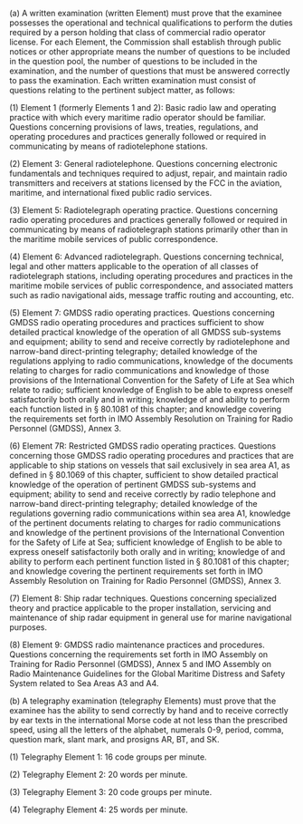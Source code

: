 (a) A written examination (written Element) must prove that the examinee possesses the operational and technical qualifications to perform the duties required by a person holding that class of commercial radio operator license. For each Element, the Commission shall establish through public notices or other appropriate means the number of questions to be included in the question pool, the number of questions to be included in the examination, and the number of questions that must be answered correctly to pass the examination. Each written examination must consist of questions relating to the pertinent subject matter, as follows:

(1) Element 1 (formerly Elements 1 and 2): Basic radio law and operating practice with which every maritime radio operator should be familiar. Questions concerning provisions of laws, treaties, regulations, and operating procedures and practices generally followed or required in communicating by means of radiotelephone stations.

(2) Element 3: General radiotelephone. Questions concerning electronic fundamentals and techniques required to adjust, repair, and maintain radio transmitters and receivers at stations licensed by the FCC in the aviation, maritime, and international fixed public radio services.

(3) Element 5: Radiotelegraph operating practice. Questions concerning radio operating procedures and practices generally followed or required in communicating by means of radiotelegraph stations primarily other than in the maritime mobile services of public correspondence.

(4) Element 6: Advanced radiotelegraph. Questions concerning technical, legal and other matters applicable to the operation of all classes of radiotelegraph stations, including operating procedures and practices in the maritime mobile services of public correspondence, and associated matters such as radio navigational aids, message traffic routing and accounting, etc.

(5) Element 7: GMDSS radio operating practices. Questions concerning GMDSS radio operating procedures and practices sufficient to show detailed practical knowledge of the operation of all GMDSS sub-systems and equipment; ability to send and receive correctly by radiotelephone and narrow-band direct-printing telegraphy; detailed knowledge of the regulations applying to radio communications, knowledge of the documents relating to charges for radio communications and knowledge of those provisions of the International Convention for the Safety of Life at Sea which relate to radio; sufficient knowledge of English to be able to express oneself satisfactorily both orally and in writing; knowledge of and ability to perform each function listed in § 80.1081 of this chapter; and knowledge covering the requirements set forth in IMO Assembly Resolution on Training for Radio Personnel (GMDSS), Annex 3.

(6) Element 7R: Restricted GMDSS radio operating practices. Questions concerning those GMDSS radio operating procedures and practices that are applicable to ship stations on vessels that sail exclusively in sea area A1, as defined in § 80.1069 of this chapter, sufficient to show detailed practical knowledge of the operation of pertinent GMDSS sub-systems and equipment; ability to send and receive correctly by radio telephone and narrow-band direct-printing telegraphy; detailed knowledge of the regulations governing radio communications within sea area A1, knowledge of the pertinent documents relating to charges for radio communications and knowledge of the pertinent provisions of the International Convention for the Safety of Life at Sea; sufficient knowledge of English to be able to express oneself satisfactorily both orally and in writing; knowledge of and ability to perform each pertinent function listed in § 80.1081 of this chapter; and knowledge covering the pertinent requirements set forth in IMO Assembly Resolution on Training for Radio Personnel (GMDSS), Annex 3.

(7) Element 8: Ship radar techniques. Questions concerning specialized theory and practice applicable to the proper installation, servicing and maintenance of ship radar equipment in general use for marine navigational purposes.

(8) Element 9: GMDSS radio maintenance practices and procedures. Questions concerning the requirements set forth in IMO Assembly on Training for Radio Personnel (GMDSS), Annex 5 and IMO Assembly on Radio Maintenance Guidelines for the Global Maritime Distress and Safety System related to Sea Areas A3 and A4.

(b) A telegraphy examination (telegraphy Elements) must prove that the examinee has the ability to send correctly by hand and to receive correctly by ear texts in the international Morse code at not less than the prescribed speed, using all the letters of the alphabet, numerals 0-9, period, comma, question mark, slant mark, and prosigns AR, BT, and SK.
                                    

(1) Telegraphy Element 1: 16 code groups per minute.

(2) Telegraphy Element 2: 20 words per minute.

(3) Telegraphy Element 3: 20 code groups per minute.

(4) Telegraphy Element 4: 25 words per minute.

